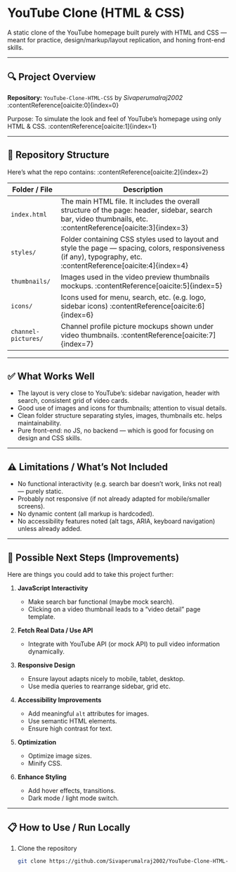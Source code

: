 # YouTube Clone (HTML & CSS)

A static clone of the YouTube homepage built purely with HTML and CSS — meant for practice, design/markup/layout replication, and honing front-end skills.

---

## 🔍 Project Overview

**Repository:** `YouTube-Clone-HTML-CSS` by *Sivaperumalraj2002* :contentReference[oaicite:0]{index=0}

Purpose: To simulate the look and feel of YouTube’s homepage using only HTML & CSS. :contentReference[oaicite:1]{index=1}

---

## 📂 Repository Structure

Here’s what the repo contains: :contentReference[oaicite:2]{index=2}

| Folder / File | Description |
|----------------|-------------|
| `index.html` | The main HTML file. It includes the overall structure of the page: header, sidebar, search bar, video thumbnails, etc. :contentReference[oaicite:3]{index=3} |
| `styles/` | Folder containing CSS styles used to layout and style the page — spacing, colors, responsiveness (if any), typography, etc. :contentReference[oaicite:4]{index=4} |
| `thumbnails/` | Images used in the video preview thumbnails mockups. :contentReference[oaicite:5]{index=5} |
| `icons/` | Icons used for menu, search, etc. (e.g. logo, sidebar icons) :contentReference[oaicite:6]{index=6} |
| `channel-pictures/` | Channel profile picture mockups shown under video thumbnails. :contentReference[oaicite:7]{index=7} |

---

## ✅ What Works Well

- The layout is very close to YouTube’s: sidebar navigation, header with search, consistent grid of video cards.  
- Good use of images and icons for thumbnails; attention to visual details.  
- Clean folder structure separating styles, images, thumbnails etc. helps maintainability.  
- Pure front-end: no JS, no backend — which is good for focusing on design and CSS skills.

---

## ⚠️ Limitations / What’s Not Included

- No functional interactivity (e.g. search bar doesn’t work, links not real) — purely static.  
- Probably not responsive (if not already adapted for mobile/smaller screens).  
- No dynamic content (all markup is hardcoded).  
- No accessibility features noted (alt tags, ARIA, keyboard navigation) unless already added.  

---

## 🚀 Possible Next Steps (Improvements)

Here are things you could add to take this project further:

1. **JavaScript Interactivity**  
   - Make search bar functional (maybe mock search).  
   - Clicking on a video thumbnail leads to a “video detail” page template.  

2. **Fetch Real Data / Use API**  
   - Integrate with YouTube API (or mock API) to pull video information dynamically.  

3. **Responsive Design**  
   - Ensure layout adapts nicely to mobile, tablet, desktop.  
   - Use media queries to rearrange sidebar, grid etc.  

4. **Accessibility Improvements**  
   - Add meaningful `alt` attributes for images.  
   - Use semantic HTML elements.  
   - Ensure high contrast for text.  

5. **Optimization**  
   - Optimize image sizes.  
   - Minify CSS.  

6. **Enhance Styling**  
   - Add hover effects, transitions.  
   - Dark mode / light mode switch.  

---

## 📋 How to Use / Run Locally

1. Clone the repository  
   ```bash
   git clone https://github.com/Sivaperumalraj2002/YouTube-Clone-HTML-CSS.git
